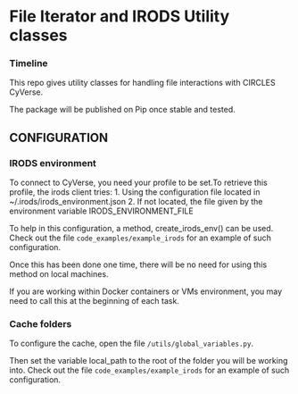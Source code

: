 # File Iterator and IRODS Utility classes

### Timeline
This repo gives utility classes for handling file interactions with CIRCLES CyVerse.

The package will be published on Pip once stable and tested.


## CONFIGURATION

### IRODS environment

To connect to CyVerse, you need your profile to be set.To retrieve this profile, the irods client tries:
    1. Using the configuration file located in ~/.irods/irods_environment.json
    2. If not located, the file given by the environment variable IRODS_ENVIRONMENT_FILE

To help in this configuration, a method, create_irods_env() can be used.
Check out the file ```code_examples/example_irods``` for an example of such configuration.

Once this has been done one time, there will be no need for using this method on local machines.

If you are working within Docker containers or VMs environment, you may need to call this at the beginning of each task.


### Cache folders

To configure the cache, open the file ```/utils/global_variables.py```.

Then set the variable local_path to the root of the folder you will be working into.
Check out the file ```code_examples/example_irods``` for an example of such configuration.










